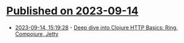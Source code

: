 # [Published on 2023-09-14](index.md)

* [2023-09-14, 15:19:28](https://lobste.rs/s/co73hz/deep_dive_into_clojure_http_basics_ring) - [Deep dive into Clojure HTTP Basics: Ring, Compojure, Jetty](https://youtube.com/watch?si=Nxr7GPi7mW1OWMNU&v=dnMNBN1rqec&feature=youtu.be)
